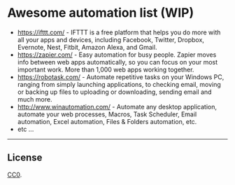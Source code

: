 # Awesome automation list (WIP)

* https://ifttt.com/ - IFTTT is a free platform that helps you do more with all your apps and devices, including Facebook, Twitter, Dropbox, Evernote, Nest, Fitbit, Amazon Alexa, and Gmail.
* https://zapier.com/ - Easy automation for busy people. Zapier moves info between web apps automatically, so you can focus on your most important work. More than 1,000 web apps working together.
* https://robotask.com/ - Automate repetitive tasks on your Windows PC, ranging from simply launching applications, to checking email, moving or backing up files to uploading or downloading, sending email and much more.
* http://www.winautomation.com/ - Automate any desktop application, automate your web processes, Macros, Task Scheduler, Email automation, Excel automation, Files & Folders automation, etc.
* etc ...

---

## License

[CC0](http://creativecommons.org/publicdomain/zero/1.0/).
